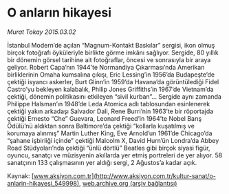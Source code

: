 # O anların hikayesi

*Murat Tokay 2015.03.02*

<div class="pNewsDetailMainContent" itemprop="articleBody">
 <p>
  İstanbul Modern’de açılan “Magnum-Kontakt Baskılar” sergisi, ikon olmuş birçok fotoğrafı öyküleriyle birlikte görme imkânı sağlıyor. Sergide, 80 yıllık bir dönemin görsel tarihine ait fotoğraflar, öncesi ve sonrasıyla bir araya geliyor. Robert Capa’nın 1944’te Normandiya Çıkarması’nda Amerikan birliklerinin Omaha kumsalına çıkışı, Eric Lessing’in 1956’da Budapeşte’de çektiği isyancı askerler, Burt Glinn’in 1959’da Havana’da görüntülediği Fidel Castro’yu bekleyen kalabalık, Philip Jones Griffiths’in 1967’de Vietnam’da çektiği, dönemin politikasını etkileyen “sivil kurban”... Sergide aynı zamanda Philippe Halsman’ın 1948’de Leda Atomica adlı tablosundan esinlenerek çektiği yakın arkadaşı Salvador Dali, Rene Burri’nin 1963’te bir röportajda çektiği Ernesto “Che” Guevara, Leonard Freed’in 1964’te Nobel Barış Ödülü’nü aldıktan sonra Baltimore’da çektiği “kollarla kuşatılmış ve korumaya alınmış” Martin Luther King, Eve Arnold’un 1961’de Chicago’da “şahane işbirliği içinde” çektiği Malcolm X, David Hurn’ün Londra’da Abbey Road Stüdyoları’nda çektiği “ünlü dörtlü” Beatles gibi birçok siyasi figür, oyuncu, sanatçı ve müzisyenin akıllarda yer etmiş portreleri de yer alıyor. 58 sanatçının 133 çalışmasının yer aldığı sergi, 2 Ağustos’a kadar açık.
 </p>
</div>


Kaynak: [www.aksiyon.com.tr](http://www.aksiyon.com.tr/kultur-sanat/o-anlarin-hikayesi_549998), [web.archive.org (arşiv bağlantısı)](http://web.archive.org/web/20150731024642/http://www.aksiyon.com.tr/kultur-sanat/o-anlarin-hikayesi_549998)
